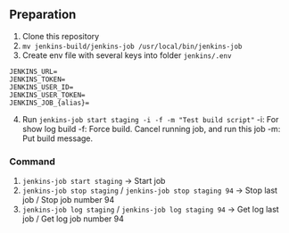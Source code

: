 ## Preparation
1. Clone this repository
2. `mv jenkins-build/jenkins-job /usr/local/bin/jenkins-job`
3. Create env file with several keys into folder `jenkins/.env`
```
JENKINS_URL=
JENKINS_TOKEN=
JENKINS_USER_ID=
JENKINS_USER_TOKEN=
JENKINS_JOB_{alias}=
```
4. Run `jenkins-job start staging -i -f -m "Test build script"`
	-i: For show log build
	-f: Force build. Cancel running job, and run this job
	-m: Put build message.

### Command
1. `jenkins-job start staging` -> Start job
2. `jenkins-job stop staging` / `jenkins-job stop staging 94` -> Stop last job / Stop job number 94
3. `jenkins-job log staging` / `jenkins-job log staging 94` -> Get log last job / Get log job number 94
